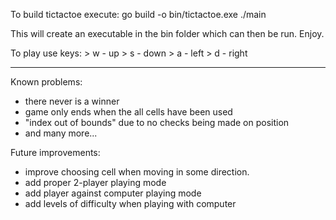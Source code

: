 To build tictactoe execute:
	go build -o bin/tictactoe.exe ./main

This will create an executable in the bin folder which can then be run.
Enjoy.


To play use keys:
	> w - up
	> s - down
	> a - left
	> d - right

-------------------
Known problems:
- there never is a winner
- game only ends when the all cells have been used
- "index out of bounds" due to no checks being made on position
- and many more...

Future improvements:
- improve choosing cell when moving in some direction.
- add proper 2-player playing mode
- add player against computer playing mode
- add levels of difficulty when playing with computer